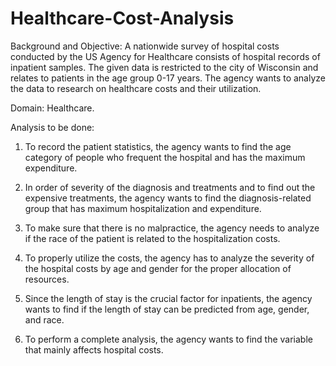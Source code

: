 # Healthcare-Cost-Analysis
Background and Objective: 
A nationwide survey of hospital costs conducted by the US Agency for Healthcare consists of hospital records of inpatient samples. The given data is restricted to the city of Wisconsin and relates to patients in the age group 0-17 years. The agency wants to analyze the data to research on healthcare costs and their utilization.

Domain: Healthcare.

Analysis to be done:  
1. To record the patient statistics, the agency wants to find the age category of people who frequent the hospital and has the maximum expenditure.  

2. In order of severity of the diagnosis and treatments and to find out the expensive treatments, the agency wants to find the diagnosis-related group that has maximum hospitalization and expenditure.  

3. To make sure that there is no malpractice, the agency needs to analyze if the race of the patient is related to the hospitalization costs.  

4. To properly utilize the costs, the agency has to analyze the severity of the hospital costs by age and gender for the proper allocation of resources.  

5. Since the length of stay is the crucial factor for inpatients, the agency wants to find if the length of stay can be predicted from age, gender, and race.  

6. To perform a complete analysis, the agency wants to find the variable that mainly affects hospital costs.
